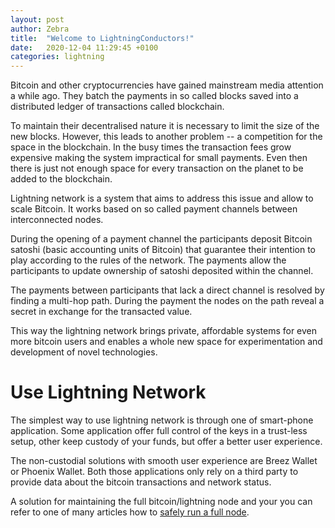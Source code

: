 ```yaml
---
layout: post
author: Zebra
title:  "Welcome to LightningConductors!"
date:   2020-12-04 11:29:45 +0100
categories: lightning
---
```


Bitcoin and other cryptocurrencies have gained mainstream media attention a while ago. They batch the payments in so called blocks saved into a distributed ledger of transactions called blockchain. 

To maintain their decentralised nature it is necessary to limit the size of the new blocks. However, this leads to another problem -- a competition for the space in the blockchain. In the busy times the transaction fees grow expensive making the system impractical for small payments. Even then there is just not enough space for every transaction on the planet to be added to the blockchain. 

Lightning network is a system that aims to address this issue and allow to scale Bitcoin. It works based on so called payment channels between interconnected nodes. 

During the opening of a payment channel the participants deposit Bitcoin satoshi (basic accounting units of Bitcoin) that guarantee their intention to play according to the rules of the network. The payments allow the participants to update ownership of satoshi deposited within the channel. 

The payments between participants that lack a direct channel is resolved by finding a multi-hop path. During the payment the nodes on the path reveal a secret in exchange for the transacted value.

This way the lightning network brings private, affordable systems for even more bitcoin users and enables a whole new space for experimentation and development of novel technologies.

# Use Lightning Network

The simplest way to use lightning network is through one of smart-phone application. Some application offer full control of the keys in a trust-less setup, other keep custody of your funds, but offer a better user experience. 

The non-custodial solutions with smooth user experience are Breez Wallet or Phoenix Wallet. Both those applications only rely on a third party to provide data about the bitcoin transactions and network status.

A solution for maintaining the full bitcoin/lightning node and your you can refer to one of many articles how to [safely run a full node](https://degreesofzero.com/article/lightning-network-node-setup-backup-and-recovery.html).
